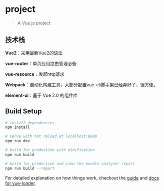 # project

> A Vue.js project

## 技术栈

**Vue2**：采用最新Vue2的语法

**vue-router**：单页应用路由管理必备

**vue-resource**：发起http请求

**Webpack**：自动化构建工具，大部分配置vue-cli脚手架已经弄好了，很方便。

**element-ui**：基于 Vue 2.0 的组件库

## Build Setup

``` bash
# install dependencies
npm install

# serve with hot reload at localhost:8080
npm run dev

# build for production with minification
npm run build

# build for production and view the bundle analyzer report
npm run build --report
```

For detailed explanation on how things work, checkout the [guide](http://vuejs-templates.github.io/webpack/) and [docs for vue-loader](http://vuejs.github.io/vue-loader).
